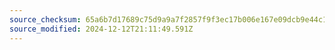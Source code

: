 ```yaml
---
source_checksum: 65a6b7d17689c75d9a9a7f2857f9f3ec17b006e167e09dcb9e44c1ac495b6d09
source_modified: 2024-12-12T21:11:49.591Z
---
```


